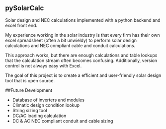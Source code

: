 ## pySolarCalc
Solar design and NEC calculations implemented with a python backend and excel front end.

My experience working in the solar industry is that every firm has their own excel spreadsheet (often a bit unwieldy) to perform solar design calculations and NEC compliant cable and conduit calculations.

This approach works, but there are enough calculations and table lookups that the calculation stream often becomes confusing.  Additionally, version control is not always easy with Excel.

The goal of this project is to create a efficient and user-friendly solar design tool that is open source.  
  
##Future Development
* Database of inverters and modules
* Climatic design condition lookup
* String sizing tool
* DC/AC loading calculation
* DC & AC NEC compliant conduit and cable sizing
